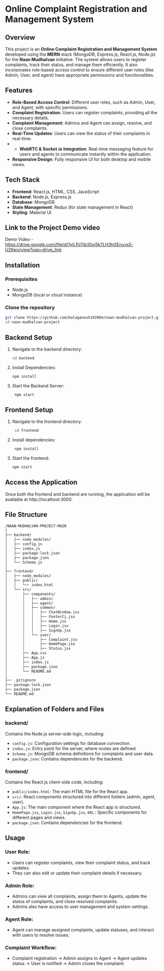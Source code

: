 # Online Complaint Registration and Management System

## Overview
This project is an **Online Complaint Registration and Management System** developed using the **MERN** stack (MongoDB, Express.js, React.js, Node.js) for the **Naan Mudhalvan** initiative. The system allows users to register complaints, track their status, and manage them efficiently. It also incorporates role-based access control to ensure different user roles (like Admin, User, and agent) have appropriate permissions and functionalities.

## Features
- **Role-Based Access Control**: Different user roles, such as Admin, User, and Agent, with specific permissions.
- **Complaint Registration**: Users can register complaints, providing all the necessary details.
- **Complaint Management**: Admins and Agent can assign, resolve, and close complaints.
- **Real-Time Updates**: Users can view the status of their complaints in real-time.
- - **WebRTC & Socket.io Integration**: Real-time messaging feature for users and agents to communicate instantly within the application.
- **Responsive Design**: Fully responsive UI for both desktop and mobile views.

## Tech Stack
- **Frontend**: React.js, HTML, CSS, JavaScript
- **Backend**: Node.js, Express.js
- **Database**: MongoDB
- **State Management**: Redux (for state management in React)
- **Styling**: Material UI
## Link to the Project Demo video
Demo Video - https://drive.google.com/file/d/1yjLPJ7dclGxi5k7LH3hGEnuys5-U2Kwv/view?usp=drive_link

## Installation

### Prerequisites
- Node.js
- MongoDB (local or cloud instance)

### Clone the repository
```bash
git clone https://github.com/balaganesh102004/naan-mudhalvan-project.git
cd naan-mudhalvan-project
```

## Backend Setup

1. Navigate to the backend directory:
   ```bash
   cd backend
   ```
2. Install Dependencies:
   ```bash
   npm install
   ```
3. Start the Backend Server:
   ```bash
    npm start
   ```

## Frontend Setup

1. Navigate to the frontend directory:
   ```bash
    cd frontend
   ```
2. Install dependencies:
   ```bash
    npm install
   ```
3. Start the frontend:
     ```bash
    npm start
   ```
## Access the Application
Once both the frontend and backend are running, the application will be available at http://localhost:3000.

## File Structure

```bash
/NAAN-MUDHALVAN-PROJECT-MAIN
│
├── backend/
│   ├── node_modules/
│   ├── config.js
│   ├── index.js
│   ├── package-lock.json
│   ├── package.json
│   └── Schema.js
│
├── frontend/
│   ├── node_modules/
│   ├── public/
│   │   └── index.html
│   └── src/
│       ├── components/
│       │   ├── admin/
│       │   ├── agent/
│       │   ├── common/
│       │   │   ├── ChatWindow.jsx
│       │   │   ├── FooterCj.jsx
│       │   │   ├── Home.jsx
│       │   │   ├── Login.jsx
│       │   │   ├── SignUp.jsx
│       │   └── user/
│       │       ├── Complaint.jsx
│       │       ├── HomePage.jsx
│       │       ├── Status.jsx
│       ├── App.css
│       ├── App.js
│       ├── index.js
│       ├── package.json
│       └── README.md
│
├── .gitignore
├── package-lock.json
├── package.json
└── README.md
```

## Explanation of Folders and Files

### backend/
Contains the Node.js server-side logic, including:
- `config.js`: Configuration settings for database connection.
- `index.js`: Entry point for the server, where routes are defined.
- `Schema.js`: MongoDB schema definitions for complaints and user data.
- `package.json`: Contains dependencies for the backend.

### frontend/
Contains the React.js client-side code, including:
- `public/index.html`: The main HTML file for the React app.
- `src/`: React components structured into different folders (admin, agent, user).
- `App.js`: The main component where the React app is structured.
- `HomePage.jsx`, `Login.jsx`, `SignUp.jsx`, etc.: Specific components for different pages and views.
- `package.json`: Contains dependencies for the frontend.
  
## Usage

### User Role:
- Users can register complaints, view their complaint status, and track updates.
- They can also edit or update their complaint details if necessary.

### Admin Role:
- Admins can view all complaints, assign them to Agents, update the status of complaints, and close resolved complaints.
- Admins also have access to user management and system settings.

### Agent Role:
- Agent can manage assigned complaints, update statuses, and interact with users to resolve issues.

### Complaint Workflow:
- Complaint registration → Admin assigns to Agent → Agent updates status → User is notified → Admin closes the complaint.
